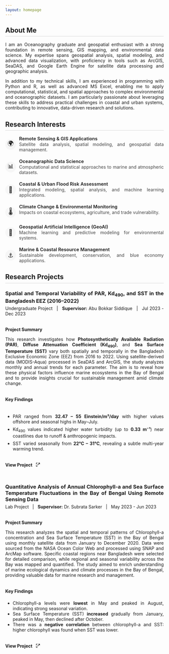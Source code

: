 ```yaml
---
layout: homepage
---
```


<style>
  /* Justify all normal text */
  body {
    text-align: justify;
  }


  h2 {
    border-bottom: 1.5px solid #d3d3d3; /* light gray line */
    padding-bottom: 0.3em; 
    margin-bottom: 0.8em; 
    display: block;
    width: 100%;/* ensures line spans full width */
  }

  /* Add extra top margin only to h2 except the first one */
  h2:not(:first-of-type) {
    margin-top: 1.5em; /* space before subsequent h2 */
  }
</style>

<h2>About Me</h2>

  <p>
    I am an Oceanography graduate and geospatial enthusiast with a strong foundation in remote sensing, GIS mapping, and environmental data science. My expertise spans geospatial analysis, spatial modeling, and advanced data visualization, with proficiency in tools such as ArcGIS, SeaDAS, and Google Earth Engine for satellite data processing and geographic analysis.
  </p>
  <p>
    In addition to my technical skills, I am experienced in programming with Python and R, as well as advanced MS Excel, enabling me to apply computational, statistical, and spatial approaches to complex environmental and oceanographic datasets. I am particularly passionate about leveraging these skills to address practical challenges in coastal and urban systems, contributing to innovative, data-driven research and solutions.
  </p>


<h2>Research Interests</h2>

<ul style="list-style:none; padding-left:0;">
  <li style="margin-bottom:20px; display:flex; align-items:flex-start;">
    <span style="width:34px; height:34px; display:flex; align-items:center; justify-content:center; background:#f6f6f6; border-radius:50%; font-size:1.4em; margin-right:10px; flex-shrink:0; margin-top:10px;">
      🌍
    </span>
    <div>
      <div style="font-size:1.05em; font-weight:600;">Remote Sensing & GIS Applications</div>
      <div style="color:#444;">Satellite data analysis, spatial modeling, and geospatial data management.</div>
    </div>
  </li>
  <li style="margin-bottom:20px; display:flex; align-items:flex-start;">
    <span style="width:34px; height:34px; display:flex; align-items:center; justify-content:center; background:#f6f6f6; border-radius:50%; font-size:1.4em; margin-right:10px; flex-shrink:0; margin-top:10px;">
      📊
    </span>
    <div>
      <div style="font-size:1.05em; font-weight:600;">Oceanographic Data Science</div>
      <div style="color:#444;">Computational and statistical approaches to marine and atmospheric datasets.</div>
    </div>
  </li>
  <li style="margin-bottom:20px; display:flex; align-items:flex-start;">
    <span style="width:34px; height:34px; display:flex; align-items:center; justify-content:center; background:#f6f6f6; border-radius:50%; font-size:1.4em; margin-right:10px; flex-shrink:0; margin-top:10px;">
      🌊
    </span>
    <div>
      <div style="font-size:1.05em; font-weight:600;">Coastal & Urban Flood Risk Assessment</div>
      <div style="color:#444;">Integrated modeling, spatial analysis, and machine learning applications.</div>
    </div>
  </li>
  <li style="margin-bottom:20px; display:flex; align-items:flex-start;">
    <span style="width:34px; height:34px; display:flex; align-items:center; justify-content:center; background:#f6f6f6; border-radius:50%; font-size:1.4em; margin-right:10px; flex-shrink:0; margin-top:10px;">
      🌡️
    </span>
    <div>
      <div style="font-size:1.05em; font-weight:600;">Climate Change & Environmental Monitoring</div>
      <div style="color:#444;">Impacts on coastal ecosystems, agriculture, and trade vulnerability.</div>
    </div>
  </li>
  <li style="margin-bottom:20px; display:flex; align-items:flex-start;">
    <span style="width:34px; height:34px; display:flex; align-items:center; justify-content:center; background:#f6f6f6; border-radius:50%; font-size:1.4em; margin-right:10px; flex-shrink:0; margin-top:10px;">
      🤖
    </span>
    <div>
      <div style="font-size:1.05em; font-weight:600;">Geospatial Artificial Intelligence (GeoAI)</div>
      <div style="color:#444;">Machine learning and predictive modeling for environmental systems.</div>
    </div>
  </li>
  <li style="margin-bottom:20px; display:flex; align-items:flex-start;">
    <span style="width:34px; height:34px; display:flex; align-items:center; justify-content:center; background:#f6f6f6; border-radius:50%; font-size:1.4em; margin-right:10px; flex-shrink:0; margin-top:10px;">
      ⚓
    </span>
    <div>
      <div style="font-size:1.05em; font-weight:600;">Marine & Coastal Resource Management</div>
      <div style="color:#444;">Sustainable development, conservation, and blue economy applications.</div>
    </div>
  </li>
</ul>


<h2>Research Projects</h2>
  <h3 style="margin-bottom: 5px;">Spatial and Temporal Variability of PAR, Kd<sub>490</sub>, and SST in the Bangladesh EEZ (2016–2022)</h3>
  <p style="margin-top: 0;">Undergraduate Project &nbsp; | &nbsp; <b>Supervisor:</b> Abu Bokkar Siddique &nbsp; | &nbsp; Jul 2023 - Dec 2023</p>
  <div style="display:flex; flex-wrap:wrap; gap:1.5em;">
    
  <div style="flex:2; min-width:320px;">
    
  <h4 style="margin-bottom:.2em;">Project Summary</h4>
     
   <p> This research investigates how <strong>Photosynthetically Available Radiation (PAR)</strong>, <strong>Diffuse Attenuation Coefficient (Kd<sub>490</sub>)</strong>, and <strong>Sea Surface Temperature (SST)</strong> vary both spatially and temporally in the Bangladesh Exclusive Economic Zone (EEZ) from 2016 to 2022. Using satellite-derived data (MODIS-Aqua) processed in SeaDAS and ArcGIS, the study analyzes monthly and annual trends for each parameter. The aim is to reveal how these physical factors influence marine ecosystems in the Bay of Bengal and to provide insights crucial for sustainable management amid climate change.</p> 

  <div style="display:flex; flex-wrap:wrap; gap:1.5em;">
  <h4 style="margin-bottom:.2em;">Key Findings</h4>       
    <ul style="display:flex; flex-wrap:wrap; gap:.5em; ">
            <li>PAR ranged from <b>32.47 – 55 Einstein/m²/day</b> with higher values offshore and seasonal highs in May–July.</li>
            <li>Kd<sub>490</sub> values indicated higher water turbidity (up to <b>0.33 m⁻¹</b>) near coastlines due to runoff &amp; anthropogenic impacts.</li>
            <li>SST varied seasonally from <b>22°C – 31°C</b>, revealing a subtle multi-year warming trend.</li>
    </ul>
  </div>

<div style="display:flex; flex-wrap:wrap; gap:0.5em;">   
  <h4 style="margin-bottom: 2em;">
    <a href="./projects/undergrad_project.pdf" 
       target="_blank" 
       style="text-decoration: none; color: inherit; display: inline-flex; align-items: center; gap: 6px;">
      View Project
      <svg xmlns="http://www.w3.org/2000/svg" 
           width="16" height="16" fill="currentColor" 
           viewBox="0 0 24 24" style="margin-left: 4px;">
        <path d="M14 3h7v7h-2V6.41l-9.29 9.3-1.42-1.42 9.3-9.29H14V3z"/>
        <path d="M5 5h5V3H3v7h2V5zm0 14v-5H3v7h7v-2H5z"/>
      </svg>
    </a>
  </h4>
</div>

  <h3 style="margin-bottom: 5px;"> Quantitative Analysis of Annual Chlorophyll-a and Sea Surface Temperature Fluctuations in the Bay of Bengal Using Remote Sensing Data</h3>
  <p style="margin-top: 0;">Lab Project &nbsp; | &nbsp; <b>Supervisor:</b> Dr. Subrata Sarker &nbsp; | &nbsp; May 2023 - Jun 2023</p>
  <div style="display:flex; flex-wrap:wrap; gap:1.5em;">
    
   <div style="flex:2; min-width:320px;">
    
  <h4 style="margin-bottom:.2em;">Project Summary</h4>
      
  <p> This research analyzes the spatial and temporal patterns of Chlorophyll-a concentration and Sea Surface Temperature (SST) in the Bay of Bengal using monthly satellite data from January to December 2020. Data were sourced from the NASA Ocean Color Web and processed using SNAP and ArcMap software. Specific coastal regions near Bangladesh were selected for detailed comparison, while regional and seasonal variability across the Bay was mapped and quantified. The study aimed to enrich understanding of marine ecological dynamics and climate processes in the Bay of Bengal, providing valuable data for marine research and management.</p>

  <div style="display:flex; flex-wrap:wrap; gap:1.5em;">    
  <h4 style="margin-bottom: 0;">Key Findings</h4>
         <ul style="margin-top: 0">
            <li>Chlorophyll-a levels were <b>lowest</b> in May and peaked in August, indicating strong seasonal variation.</li>   
            <li>Sea Surface Temperature (SST) <b>increased</b> gradually from January, peaked in May, then declined after October.</li>
            <li>There was a <b>negative correlation</b> between chlorophyll-a and SST: higher chlorophyll was found when SST was lower.</li>
         </ul>
  </div>
       
<h4 style="margin-bottom: .2em;">
  <a href="./projects/4_1_project.pdf" 
     target="_blank" 
     style="text-decoration: none; color: inherit; display: inline-flex; align-items: center; gap: 6px;">
    View Project
    <svg xmlns="http://www.w3.org/2000/svg" 
         width="16" height="16" fill="currentColor" 
         viewBox="0 0 24 24" style="margin-left: 4px;">
      <path d="M14 3h7v7h-2V6.41l-9.29 9.3-1.42-1.42 9.3-9.29H14V3z"/>
      <path d="M5 5h5V3H3v7h2V5zm0 14v-5H3v7h7v-2H5z"/>
    </svg>
  </a>
</h4>



